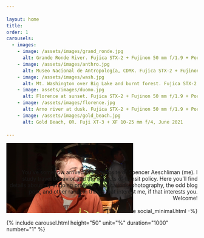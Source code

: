 ```yaml
---

layout: home
title: 
order: 1
carousels:
  - images:
    - image: /assets/images/grand_ronde.jpg
      alt: Grande Ronde River. Fujica STX-2 + Fujinon 50 mm f/1.9 + Portra 400, June 2023 
    - image: /assets/images/anthro.jpg
      alt: Museo Nacional de Antropología, CDMX. Fujica STX-2 + Fujinon 50 mm f/1.9 + Portra 400, March 2023
    - image: /assets/images/wash.jpg
      alt: Mt. Washington over Big Lake and burnt forest. Fujica STX-2 + Fujinon 50 mm f/1.9 + Portra 400, July 2023
    - image: assets/images/duomo.jpg
      alt: Florence at sunset. Fujica STX-2 + Fujinon 50 mm f/1.9 + Porta 400, August 2023
    - image: /assets/images/florence.jpg
      alt: Arno river at dusk. Fujica STX-2 + Fujinon 50 mm f/1.9 + Porta 400, August 2023
    - image: /assets/images/gold_beach.jpg
      alt: Gold Beach, OR. Fuji XT-3 + XF 10-25 mm f/4, June 2021 

---
```


<div class="above_img_banner">

  <div class="pic"><img src="assets/images/me.png" alt="" width="334" height="184"></div>

  <div class="intro" style="text-align: right">You've somehow arrived at the website of Spencer Aeschliman (me). I study travel behavior and the impacts of transit policy. Here you'll find details about my ongoing projects, publications, photography, the odd blog post, and other random things that interest me, if that interests you. Welcome! <br> <br> {%- include social_minimal.html -%}</div>
</div>

{% include carousel.html height="50" unit="%" duration="1000" number="1" %}


<style>

.above_img_banner{
  position: relative;
}

.pic{
  display: inline-block;
}

.intro {
  width: 500px;
  display: inline-block;
  float: right;
  font-size: 14px;
  vertical-align: bottom;
  position: absolute;
  bottom: 0;
  right: 0;
}

</style>